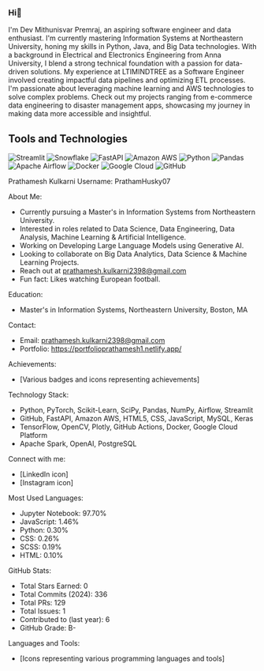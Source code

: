 ### Hi👋
I'm Dev Mithunisvar Premraj, an aspiring software engineer and data enthusiast. I'm currently mastering Information Systems at Northeastern University, honing my skills in Python, Java, and Big Data technologies. With a background in Electrical and Electronics Engineering from Anna University, I blend a strong technical foundation with a passion for data-driven solutions. My experience at LTIMINDTREE as a Software Engineer involved creating impactful data pipelines and optimizing ETL processes. I'm passionate about leveraging machine learning and AWS technologies to solve complex problems. Check out my projects ranging from e-commerce data engineering to disaster management apps, showcasing my journey in making data more accessible and insightful.


## Tools and Technologies

![Streamlit](https://img.shields.io/badge/Streamlit-FF4B4B?style=for-the-badge&logo=Streamlit&logoColor=white)
![Snowflake](https://img.shields.io/badge/Snowflake-29B5E8?style=for-the-badge&logo=Snowflake&logoColor=white)
![FastAPI](https://img.shields.io/badge/FastAPI-005571?style=for-the-badge&logo=fastapi)
![Amazon AWS](https://img.shields.io/badge/Amazon_AWS-FF9900?style=for-the-badge&logo=amazonaws&logoColor=white)
![Python](https://img.shields.io/badge/Python-3776AB?style=for-the-badge&logo=Python&logoColor=white)
![Pandas](https://img.shields.io/badge/Pandas-150458?style=for-the-badge&logo=pandas&logoColor=white)
![Apache Airflow](https://img.shields.io/badge/Apache_Airflow-017CEE?style=for-the-badge&logo=ApacheAirflow&logoColor=white)
![Docker](https://img.shields.io/badge/Docker-2496ED?style=for-the-badge&logo=Docker&logoColor=white)
![Google Cloud](https://img.shields.io/badge/Google_Cloud-4285F4?style=for-the-badge&logo=google-cloud&logoColor=white)
![GitHub](https://img.shields.io/badge/GitHub-100000?style=for-the-badge&logo=github&logoColor=white)



Prathamesh Kulkarni
Username: PrathamHusky07

About Me:
- Currently pursuing a Master's in Information Systems from Northeastern University.
- Interested in roles related to Data Science, Data Engineering, Data Analysis, Machine Learning & Artificial Intelligence.
- Working on Developing Large Language Models using Generative AI.
- Looking to collaborate on Big Data Analytics, Data Science & Machine Learning Projects.
- Reach out at prathamesh.kulkarni2398@gmail.com
- Fun fact: Likes watching European football.

Education:
- Master's in Information Systems, Northeastern University, Boston, MA

Contact:
- Email: prathamesh.kulkarni2398@gmail.com
- Portfolio: https://portfolioprathamesh1.netlify.app/

Achievements:
- [Various badges and icons representing achievements]

Technology Stack:
- Python, PyTorch, Scikit-Learn, SciPy, Pandas, NumPy, Airflow, Streamlit
- GitHub, FastAPI, Amazon AWS, HTML5, CSS, JavaScript, MySQL, Keras
- TensorFlow, OpenCV, Plotly, GitHub Actions, Docker, Google Cloud Platform
- Apache Spark, OpenAI, PostgreSQL

Connect with me:
- [LinkedIn icon]
- [Instagram icon]

Most Used Languages:
- Jupyter Notebook: 97.70%
- JavaScript: 1.46%
- Python: 0.30%
- CSS: 0.26%
- SCSS: 0.19%
- HTML: 0.10%

GitHub Stats:
- Total Stars Earned: 0
- Total Commits (2024): 336
- Total PRs: 129
- Total Issues: 1
- Contributed to (last year): 6
- GitHub Grade: B-

Languages and Tools:
- [Icons representing various programming languages and tools]

